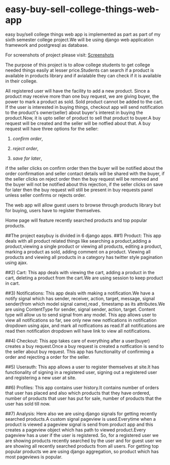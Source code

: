 # easy-buy-sell-college-things-web-app
easy buy/sell college things web app is implemented as part as part of my sixth semester college project.We will be using django web application 
framework and postgresql as database.

For screenshots of project please visit:
[Screenshots](https://drive.google.com/folderview?id=0B298A8MGFMjKfnhidTJwd24yNm5ncVlIcXhxa2xlOGtjMkNJR2loSF96SFlqeWEtQTZfcG8&usp=sharing)

The purpose of this project is to allow college students to get college needed things easily at lesser price.Students can search 
if a product is available in products library and
if avialable they can check if it is available in their college.

All registered user will have the facility to add a new product.
Since a product may receive more than one buy request, we are giving buyer, the power to mark a product as sold.
Sold product cannot be added to the cart.
If the user is interested in buying things, checkout app will send notification to the product's owner(seller) about buyer's interest in buying the
product.Now, it is upto seller of product to sell that product to buyer.A buy request will be created and the seller will be notfied about that.
A buy request will have three options for the seller:

1) *confirm order*,

2) *reject order*,

3) *save for later*,

if the seller clicks on confirm order then the buyer will be notified about the order confirmation and seller contact details will be shared with
 the buyer,
if the seller clicks on reject order then the buy request will be removed and the buyer will not be notified about this rejection,
if the seller clicks on save for later then the buy request will still be present in buy requests panel unless seller confirms or rejects order.

The web app will allow guest users to browse through products library but for buying, users have to register themselves.

Home page will feature recently searched products and top popular products.

##The project easybuy is divided in 6 django apps.
##1) Product:
This app deals with all product related things like searching a product,adding a product,viewing a single product or viewing all products, editing
 a product, marking a product as sold, adding comment on a product.
Viewing all products and viewing all products in a category has twitter style pagination using ajax.

##2) Cart:
This app deals with viewing the cart, adding a product in the cart, deleting a product from the cart.We are using session to keep product in cart.

##3) Notifications:
This app deals with making a notification.We have a notify signal which has sender, receiver, action, target, message, signal sender(from which 
model signal came),read , timestamp as its attributes.We are using ContentType for sender, signal sender, action, target. Content type will allow us
to send signal from any model. This app allows user to view all notifications so far, see only new new notfications in notification dropdown using ajax, and
 mark all notfications as read.If all notifications are read then notification dropdown will have link to view all notifications.
 
##4) Checkout:
This app takes care of everything after a user(buyer) creates a buy request.Once a buy request is created a notfication is send to the seller about buy request.
This app has functionality of confirming a order and rejecting a order for the seller.

##5) Userauth:
This app allows a user to register themselves at site.It has functionality of signing in a registered user, signing out a registered user and registering 
a new user at site.

##6) Profiles:
This app contains user history.It contains number of orders that user has placed and also which products that they have ordered, number of products that user has 
put for sale, number of products that the user has sold till now.

##7) Analysis:
Here also we are using django signals for getting recently searched products.A custom signal pageview is used.Everytime when a product is viewed a 
pageview signal is send from product app and this creates a pageview object which has path to viewed product.Every pageview has a user if the user is registered.
So, for a registered user we are showing products recently searched by the user and for guest user we are showing all recently searched products from all users.
For getting top popular products we are using django aggregation, so product which has most pageviews is popular. 
